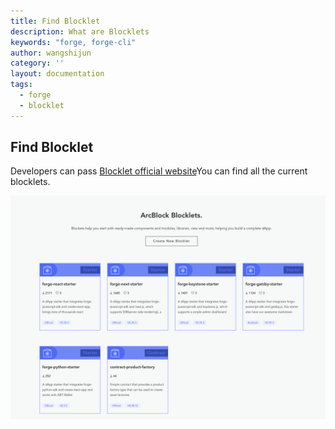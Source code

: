 ```yaml
---
title: Find Blocklet
description: What are Blocklets
keywords: "forge, forge-cli"
author: wangshijun
category: ''
layout: documentation
tags:
  - forge
  - blocklet
---
```


## Find Blocklet

Developers can pass [Blocklet official website](https://blocklet.arcblock.io/blocklets)You can find all the current blocklets.

![](./images/blocklets.png)
